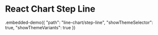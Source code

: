 # React Chart Step Line

.embedded-demo({ "path": "line-chart/step-line", "showThemeSelector": true, "showThemeVariants": true })
